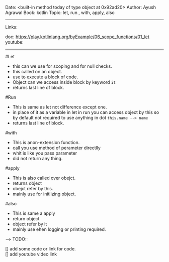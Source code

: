 Date: <built-in method today of type object at 0x92ad20>
Author: Ayush Agrawal
Book: kotlin
Topic: let, run , with, apply, also

---
Links:

doc: https://play.kotlinlang.org/byExample/06_scope_functions/01_let
youtube: 

---

#Let

* this can we use for scoping and for null checks.
* this called on an object.  
* use to execute a block of code.
* Object can we access inside block by keyword `it`
* returns last line of block.

#Run  

* This is same as let not difference except one.
* in place of it as a variable in let in run you can access object by this so by default not required to use anything in dot `this.name --> name`
* returns last line of block.

#with  

* This is anon-extension function.  
* call you use method of perameter directlly  
* whit is like you pass parameter  
* did not return any thing.  

#apply

* This is also called over obejct.  
* returns object  
* obejct refer by this.  
* mainly use for initlizing object.  

#also

* This is same a apply  
* return object  
* object refer by it  
* mainly use ehen logging or printing required.  

--> TODO::

[] add some code or link for code.  
[] add youtube video link  


